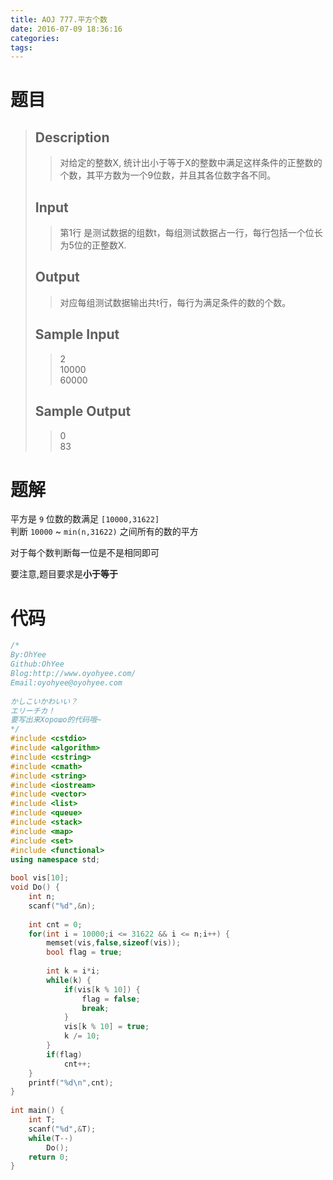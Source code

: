 ```yaml
---
title: AOJ 777.平方个数
date: 2016-07-09 18:36:16
categories: 
tags:
---
```

# 题目
> 
> ## Description  
>> 对给定的整数X, 统计出小于等于X的整数中满足这样条件的正整数的个数，其平方数为一个9位数，并且其各位数字各不同。  
>>   
>> <!--more-->  
> 
> ## Input  
>> 第1行 是测试数据的组数t，每组测试数据占一行，每行包括一个位长为5位的正整数X.  
>>   
> 
> ## Output  
>> 对应每组测试数据输出共t行，每行为满足条件的数的个数。  
>>   
> 
> ## Sample Input  
>> 2  
>> 10000  
>> 60000  
>>   
> 
> ## Sample Output  
>> 0  
>> 83  

# 题解
平方是 `9` 位数的数满足 `[10000,31622]`   
判断 `10000` ~ `min(n,31622)` 之间所有的数的平方  

对于每个数判断每一位是不是相同即可   

要注意,题目要求是**小于等于**

# 代码
```cpp 平方个数 https://github.com/OhYee/sourcecode/tree/master/ACM 代码备份
/*
By:OhYee
Github:OhYee
Blog:http://www.oyohyee.com/
Email:oyohyee@oyohyee.com
 
かしこいかわいい？
エリーチカ！
要写出来Хорошо的代码哦~
*/
#include <cstdio>
#include <algorithm>
#include <cstring>
#include <cmath>
#include <string>
#include <iostream>
#include <vector>
#include <list>
#include <queue>
#include <stack>
#include <map>
#include <set>
#include <functional>
using namespace std;
 
bool vis[10];
void Do() {
    int n;
    scanf("%d",&n);
 
    int cnt = 0;
    for(int i = 10000;i <= 31622 && i <= n;i++) {
        memset(vis,false,sizeof(vis));
        bool flag = true;
 
        int k = i*i;
        while(k) {
            if(vis[k % 10]) {
                flag = false;
                break;
            }
            vis[k % 10] = true;
            k /= 10;
        }
        if(flag)
            cnt++;
    }
    printf("%d\n",cnt);
}
 
int main() {
    int T;
    scanf("%d",&T);
    while(T--)
        Do();
    return 0;
}
```